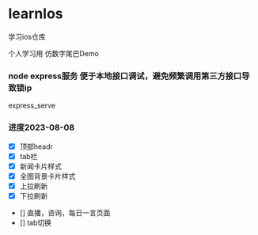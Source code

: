 # learnIos
学习ios仓库

个人学习用 仿数字尾巴Demo

### node express服务 便于本地接口调试，避免频繁调用第三方接口导致锁ip
express_serve

### 进度2023-08-08
- [x] 顶部headr
- [x] tab栏
- [x] 新闻卡片样式
- [x] 全图背景卡片样式
- [x] 上拉刷新
- [x] 下拉刷新
- []  直播，咨询，每日一言页面
- [] tab切换


